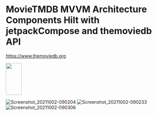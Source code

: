 # MovieTMDB MVVM Architecture Components Hilt with jetpackCompose and themoviedb API
https://www.themoviedb.org

<img src="https://user-images.githubusercontent.com/14892574/135708882-36acf344-32f3-45ba-833a-653725fb765e.png" width="50" height="100" />

![Screenshot_20211002-090204](https://user-images.githubusercontent.com/14892574/135708882-36acf344-32f3-45ba-833a-653725fb765e.png)
![Screenshot_20211002-090233](https://user-images.githubusercontent.com/14892574/135708886-9e813041-31b3-4add-857f-55e50ab63e29.png)
![Screenshot_20211002-090306](https://user-images.githubusercontent.com/14892574/135708890-b9505a8e-48dc-4da4-8967-cda910877450.png)
